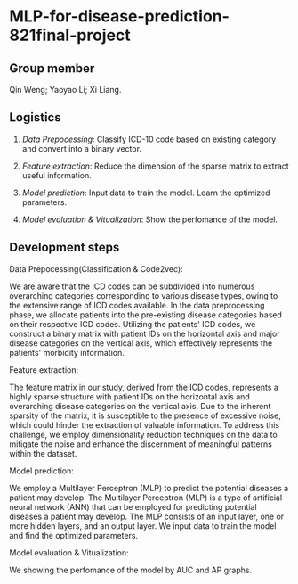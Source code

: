 # MLP-for-disease-prediction-821final-project
## Group member
Qin Weng; Yaoyao Li; Xi Liang. 

## Logistics
1. *Data Prepocessing*: Classify ICD-10 code based on existing category and convert into a binary vector.

2. *Feature extraction*: Reduce the dimension of the sparse matrix to extract useful information.

3. *Model prediction*: Input data to train the model. Learn the optimized parameters.

5. *Model evaluation & Vitualization*: Show the perfomance of the model.


## Development steps
Data Prepocessing(Classification & Code2vec):

We are aware that the ICD codes can be subdivided into numerous overarching categories corresponding to various disease types, owing to the extensive range of ICD codes available. In the data preprocessing phase, we allocate patients into the pre-existing disease categories based on their respective ICD codes. Utilizing the patients' ICD codes, we construct a binary matrix with patient IDs on the horizontal axis and major disease categories on the vertical axis, which effectively represents the patients' morbidity information.


Feature extraction:

The feature matrix in our study, derived from the ICD codes, represents a highly sparse structure with patient IDs on the horizontal axis and overarching disease categories on the vertical axis. Due to the inherent sparsity of the matrix, it is susceptible to the presence of excessive noise, which could hinder the extraction of valuable information. To address this challenge, we employ dimensionality reduction techniques on the data to mitigate the noise and enhance the discernment of meaningful patterns within the dataset.

Model prediction:

We employ a Multilayer Perceptron (MLP) to predict the potential diseases a patient may develop. The Multilayer Perceptron (MLP) is a type of artificial neural network (ANN) that can be employed for predicting potential diseases a patient may develop. The MLP consists of an input layer, one or more hidden layers, and an output layer. We input data to train the model and find the optimized parameters. 

Model evaluation & Vitualization:

We showing the perfomance of the model by AUC and AP graphs.


